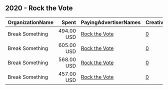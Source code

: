 ## 2020 - Rock the Vote 
|OrganizationName|Spent|PayingAdvertiserNames|CreativeUrls|Impressions|Genders|AgeBrackets|CountryCodes|BillingAddresses|CandidateBallotInformation|
|:---|---:|:---|:---|---:|:---|:---|:---|:---|:---|
|Break Something|494.00 USD|[Rock the Vote](2020/Rock_the_Vote.md)|[0](https://www.snap.com/political-ads/asset/8c7630da8b40ca875b2d06cf5b462f637c46493fe139b367ba768cba8caaf69e?mediaType=jpg)|91,487||18+|united states|"1768 Columbia Road NW #3,Washington,20009,US"||
|Break Something|605.00 USD|[Rock the Vote](2020/Rock_the_Vote.md)|[0](https://www.snap.com/political-ads/asset/9e835d32c9e45d9a6e3913a80aa53e26324184a3f463b0e51b05fe5a54f00847?mediaType=jpg)|121,299||18+|united states|"1768 Columbia Road NW #3,Washington,20009,US"||
|Break Something|568.00 USD|[Rock the Vote](2020/Rock_the_Vote.md)|[0](https://www.snap.com/political-ads/asset/2cd9d2830e3634d7f1f3f2a8486d5186a83d7fe11b5c3251b9f661172173a39f?mediaType=jpg)|119,857||18+|united states|"1768 Columbia Road NW #3,Washington,20009,US"||
|Break Something|457.00 USD|[Rock the Vote](2020/Rock_the_Vote.md)|[0](https://www.snap.com/political-ads/asset/e270333d6dcb10a3fd19bae908a3d56280050c648a435ebe8e56ae1275bfbd0a?mediaType=jpg)|82,545||18+|united states|"1768 Columbia Road NW #3,Washington,20009,US"||
